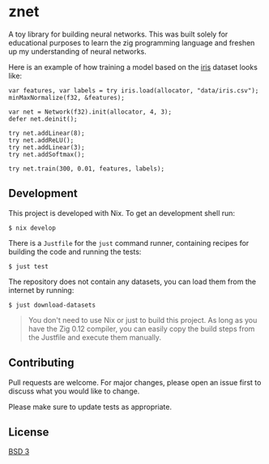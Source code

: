 # znet

A toy library for building neural networks. This was built solely for
educational purposes to learn the zig programming language and freshen up my
understanding of neural networks.

Here is an example of how training a model based on the
[iris](https://scikit-learn.org/stable/auto_examples/datasets/plot_iris_dataset.html)
dataset looks like:

``` zig
var features, var labels = try iris.load(allocator, "data/iris.csv");
minMaxNormalize(f32, &features);

var net = Network(f32).init(allocator, 4, 3);
defer net.deinit();

try net.addLinear(8);
try net.addReLU();
try net.addLinear(3);
try net.addSoftmax();

try net.train(300, 0.01, features, labels);
```

## Development

This project is developed with Nix. To get an development shell run:

```
$ nix develop
```

There is a `Justfile` for the `just` command runner, containing recipes for
building the code and running the tests:

```
$ just test
```

The repository does not contain any datasets, you can load them from the
internet by running:

```
$ just download-datasets
```

> You don't need to use Nix or just to build this project. As long as you have
> the Zig 0.12 compiler, you can easily copy the build steps from the Justfile
> and execute them manually.

## Contributing

Pull requests are welcome. For major changes, please open an issue first to discuss what you would like to change.

Please make sure to update tests as appropriate.

## License

[BSD 3](LICENSE)
